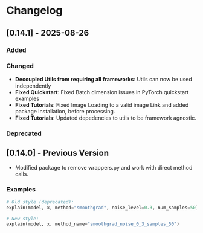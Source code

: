 # Changelog

## [0.14.1] - 2025-08-26

### Added

### Changed
- **Decoupled Utils from requiring all frameworks**: Utils can now be used independently
- **Fixed Quickstart**: Fixed Batch dimension issues in PyTorch quickstart examples
- **Fixed Tutorials**: Fixed Image Loading to a valid image Link and added package installation, before processing.
- **Fixed Tutorials**: Updated depedencies to utils to be framework agnostic.

### Deprecated

## [0.14.0] - Previous Version
- Modified package to remove wrappers.py and work with direct method calls.
### Examples
```python
# Old style (deprecated):
explain(model, x, method="smoothgrad", noise_level=0.3, num_samples=50)

# New style:
explain(model, x, method_name="smoothgrad_noise_0_3_samples_50")
```